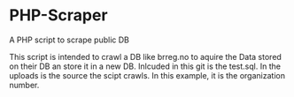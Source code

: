 # PHP-Scraper
A PHP script to scrape public DB

This script is intended to crawl a DB like brreg.no to aquire the Data stored on their DB an store it in a new DB. Inlcuded in this git is the test.sql. In the uploads is the source the scipt crawls. In this example, it is the organization number.
